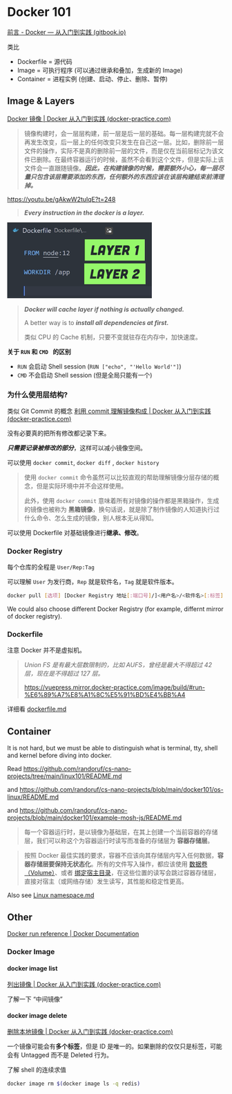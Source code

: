 # Docker 101 

[前言 - Docker — 从入门到实践 (gitbook.io)](https://yeasy.gitbook.io/docker_practice/)

类比

- Dockerfile = 源代码
- Image = 可执行程序 (可以通过继承和叠加，生成新的 Image)
- Container = 进程实例 (创建、启动、停止、删除、暂停)

## Image & Layers 

[Docker 镜像 | Docker 从入门到实践 (docker-practice.com)](https://vuepress.mirror.docker-practice.com/basic_concept/image/)

> 镜像构建时，会一层层构建，前一层是后一层的基础。每一层构建完就不会再发生改变，后一层上的任何改变只发生在自己这一层。比如，删除前一层文件的操作，实际不是真的删除前一层的文件，而是仅在当前层标记为该文件已删除。在最终容器运行的时候，虽然不会看到这个文件，但是实际上该文件会一直跟随镜像。***因此，在构建镜像的时候，需要额外小心，每一层尽量只包含该层需要添加的东西，任何额外的东西应该在该层构建结束前清理掉。***

https://youtu.be/gAkwW2tuIqE?t=248

> ***Every instruction in the docker is a layer.*** 

<img src="image-20220505131258268.png" alt="image-20220505131258268" style="zoom: 33%;" />

> ***Docker will cache layer if nothing is actually changed.*** 
>
> A better way is to ***install all dependencies at first.*** 
>
> 类似 CPU 的 Cache 机制，只要不变就驻存在内存中，加快速度。

**关于 `RUN` 和 `CMD ` 的区别**

- `RUN` 会启动 Shell session (`RUN ["echo", "'Hello World'"]`)
- `CMD` 不会启动 Shell session (但是全局只能有一个)

### 为什么使用层结构?

类似 Git Commit 的概念 [利用 commit 理解镜像构成 | Docker 从入门到实践 (docker-practice.com)](https://vuepress.mirror.docker-practice.com/image/commit/)

没有必要真的把所有修改都记录下来。

***只需要记录被修改的部分***，这样可以减小镜像空间。

可以使用 `docker commit`, `docker diff` , `docker history`

> 使用 `docker commit` 命令虽然可以比较直观的帮助理解镜像分层存储的概念，但是实际环境中并不会这样使用。
>
> 此外，使用 `docker commit` 意味着所有对镜像的操作都是黑箱操作，生成的镜像也被称为 **黑箱镜像**，换句话说，就是除了制作镜像的人知道执行过什么命令、怎么生成的镜像，别人根本无从得知。

可以使用 Dockerfile 对基础镜像进行**继承、修改**。

### Docker Registry

每个仓库的全程是 `User/Rep:Tag`

可以理解 `User` 为发行商，`Rep` 就是软件名，`Tag` 就是软件版本。

```bash
docker pull [选项] [Docker Registry 地址[:端口号]/]<用户名>/<软件名>[:标签]
```

We could also choose different Docker Registry (for example, differnt mirror of docker registry). 

### Dockerfile

注意 Docker 并不是虚拟机。

> *Union FS 是有最大层数限制的，比如 AUFS，曾经是最大不得超过 42 层，现在是不得超过 127 层。*
>
> https://vuepress.mirror.docker-practice.com/image/build/#run-%E6%89%A7%E8%A1%8C%E5%91%BD%E4%BB%A4

详细看 [dockerfile.md](./dockerfile.md)

## Container

It is not hard, but we must be able to distinguish what is terminal, tty, shell and kernel before diving into docker. 

Read https://github.com/randoruf/cs-nano-projects/tree/main/linux101/README.md 

and  https://github.com/randoruf/cs-nano-projects/blob/main/docker101/os-linux/README.md

and https://github.com/randoruf/cs-nano-projects/blob/main/docker101/example-mosh-js/README.md

> 每一个容器运行时，是以镜像为基础层，在其上创建一个当前容器的存储层，我们可以称这个为容器运行时读写而准备的存储层为 **容器存储层**。

> 按照 Docker 最佳实践的要求，容器不应该向其存储层内写入任何数据，**容器存储层要保持无状态化**。所有的文件写入操作，都应该使用 [数据卷（Volume）](https://vuepress.mirror.docker-practice.com/data_management/volume.html)、或者 [绑定宿主目录](https://vuepress.mirror.docker-practice.com/data_management/bind-mounts.html)，在这些位置的读写会跳过容器存储层，直接对宿主（或网络存储）发生读写，其性能和稳定性更高。

Also see [Linux namespace.md](./namespace.md)

## Other

[Docker run reference | Docker Documentation](https://docs.docker.com/engine/reference/run/)

### Docker Image 

#### docker image list

[列出镜像 | Docker 从入门到实践 (docker-practice.com)](https://vuepress.mirror.docker-practice.com/image/list/#列出部分镜像)

了解一下 “中间镜像”

#### docker image delete 

[删除本地镜像 | Docker 从入门到实践 (docker-practice.com)](https://vuepress.mirror.docker-practice.com/image/rm/#)

一个镜像可能会有**多个标签**，但是 ID 是唯一的。如果删除的仅仅只是标签，可能会有 Untagged 而不是 Deleted 行为。

了解 shell 的连续求值

```bash
docker image rm $(docker image ls -q redis)
```

